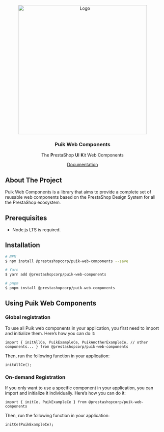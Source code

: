 <div align="center">
  <a href="https://prestashop.com">
    <img src="https://prestashop.com/sites/default/files/email/logo_x2_rebrand.png" alt="Logo" width="420">
  </a>

<h3 align="center">Puik Web Components</h3>

  <p align="center">
    The <b>P</b>restaShop <b>UI</b> <b>K</b>it Web Components
  </p>
  <a href="https://uikit.prestashop.com/">Documentation</a>
</div>

## About The Project

Puik Web Components is a library that aims to provide a complete set of reusable web components based on the PrestaShop Design System for all the PrestaShop ecosystem.

## Prerequisites

- Node.js LTS is required.

## Installation

```sh
# NPM
$ npm install @prestashopcorp/puik-web-components --save

# Yarn
$ yarn add @prestashopcorp/puik-web-components

# pnpm
$ pnpm install @prestashopcorp/puik-web-components
```

## Using Puik Web Components

### Global registration

To use all Puik web components in your application, you first need to import and initialize them. Here’s how you can do it:  

`import {
  initAllCe,
  PuikExampleCe,
  PuikAnotherExampleCe,
  // other components...
 } from @prestashopcorp/puik-web-components`  

Then, run the following function in your application:  

`initAllCe();`

### On-demand Registration

If you only want to use a specific component in your application, you can import and initialize it individually. Here’s how you can do it:

`import { initCe, PuikExampleCe } from @prestashopcorp/puik-web-components`

Then, run the following function in your application:

`initCe(PuikExampleCe);`
